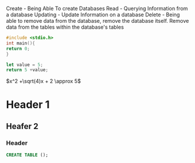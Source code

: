
Create - Being Able To create Databases
Read - Querying Information from a database
Updating - Update Information on a database
Delete - Being able to remove data from the database, remove the database itself. Remove data from the tables within the database's tables


```c
#include <stdio.h>
int main(){
return 0;
}
```
```javascript
let value = 5;
return 5 +value;

```

$x^2 +\sqrt(4)x + 2 \approx 5$
# Header 1
## Heafer 2
### Header
``` SQL
CREATE TABLE ();
```
